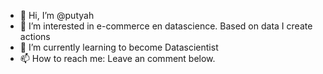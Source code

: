 - 👋 Hi, I’m @putyah
- 👀 I’m interested in e-commerce en datascience. Based on data I create actions
- 🌱 I’m currently learning to become Datascientist
- 📫 How to reach me: Leave an comment below. 

<!---
putyah/putyah is a ✨ special ✨ repository because its `README.md` (this file) appears on your GitHub profile.
You can click the Preview link to take a look at your changes.
--->
